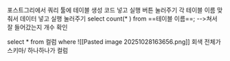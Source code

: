포스트그리에서 쿼리 툴에 테이블 생성 코드 넣고 실행 버튼 눌러주기
각 테이블 이름 맞춰서 데이터 넣고 실행 눌러주기
select count(* ) from ==테이블 이름==;    -->쳐서 잘 들어갔는지 개수 확인

select * from 컬럼 where 
![[Pasted image 20251028163656.png]]
회색 전체가 스키마/ 하나하나가 컬럼